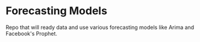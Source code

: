 # Forecasting Models
 Repo that will ready data and use various forecasting models like Arima and Facebook's Prophet. 
